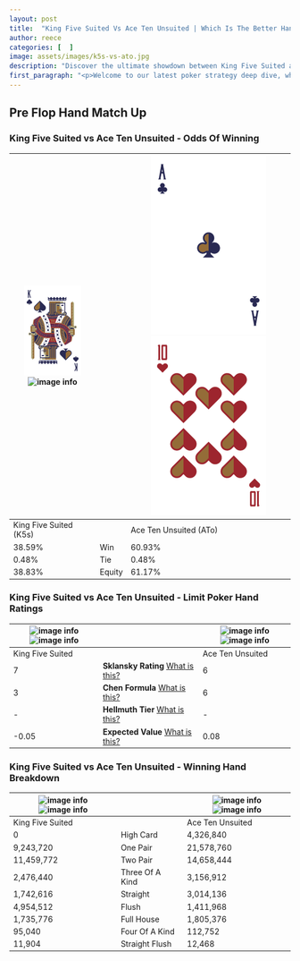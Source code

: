 ```yaml
---
layout: post
title:  "King Five Suited Vs Ace Ten Unsuited | Which Is The Better Hand In Poker? A Complete Guide"
author: reece
categories: [  ]
image: assets/images/k5s-vs-ato.jpg
description: "Discover the ultimate showdown between King Five Suited and Ace Ten Unsuited in poker! Uncover the odds, strategies, and scenarios where one hand triumphs over the other. Get ready to up your poker game with this thrilling analysis."
first_paragraph: "<p>Welcome to our latest poker strategy deep dive, where we're pitting two distinct hands against each other in a high-stakes showdown: King Five Suited vs Ace Ten Unsuited.</p><p>In the dynamic world of poker, every decision counts, and knowing which hand holds the upper hand is key to your success at the table.</p><p>In this article, we'll dissect these two hands, explore the scenarios where one dominates the other, and equip you with the knowledge to make strategic choices that can tip the odds in your favor.</p><p>Get ready to unravel the intriguing dynamics of these poker hands and elevate your game to new heights.</p>"
---
```




[comment]: # (sp0)

## Pre Flop Hand Match Up

<div class="table hand-ratings" markdown="1"> 



### King Five Suited vs Ace Ten Unsuited - Odds Of Winning


    
| ![image info](assets/images/hand1/k.png) ![image info](assets/images/hand1/5s.png) |  | ![image info](assets/images/hand2/a.png) ![image info](assets/images/hand2/to.png) |
| -------- | -------- | -------- |
| King Five Suited (K5s) |  | Ace Ten Unsuited (ATo) |
| 38.59% | Win | 60.93% |
| 0.48% | Tie | 0.48% |
| 38.83% | Equity | 61.17% |




[comment]: # (sp1)



### King Five Suited vs Ace Ten Unsuited - Limit Poker Hand Ratings


    
| ![image info](https://www.riverpairs.com/assets/images/hand1/k.png) ![image info](https://www.riverpairs.com/assets/images/hand1/5s.png) |  | ![image info](https://www.riverpairs.com/assets/images/hand2/a.png) ![image info](https://www.riverpairs.com/assets/images/hand2/to.png) |
| -------- | -------- | -------- |
| King Five Suited |  | Ace Ten Unsuited |
| 7 | **Sklansky Rating** [What is this?](/sklansky-rating-explained) | 6 |
| 3 | **Chen Formula** [What is this?](/chen-formula-explained) | 6 |
| - | **Hellmuth Tier** [What is this?](/Hellmuth-tier-explained) | - |
| -0.05 | **Expected Value** [What is this?](/expected-value-explained) | 0.08 |




[comment]: # (sp2)



### King Five Suited vs Ace Ten Unsuited - Winning Hand Breakdown


    
| ![image info](https://www.riverpairs.com/assets/images/hand1/k.png) ![image info](https://www.riverpairs.com/assets/images/hand1/5s.png) |  | ![image info](https://www.riverpairs.com/assets/images/hand2/a.png) ![image info](https://www.riverpairs.com/assets/images/hand2/to.png) |
| -------- | -------- | -------- |
| King Five Suited |  | Ace Ten Unsuited |
| 0 | High Card | 4,326,840 |
| 9,243,720 | One Pair | 21,578,760 |
| 11,459,772 | Two Pair | 14,658,444 |
| 2,476,440 | Three Of A Kind | 3,156,912 |
| 1,742,616 | Straight | 3,014,136 |
| 4,954,512 | Flush | 1,411,968 |
| 1,735,776 | Full House | 1,805,376 |
| 95,040 | Four Of A Kind | 112,752 |
| 11,904 | Straight Flush | 12,468 |




[comment]: # (sp3)



</div>

[comment]: # (sp4)



[comment]: # (sp5)

